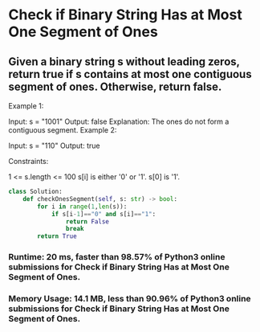# Check if Binary String Has at Most One Segment of Ones
## Given a binary string s ​​​​​without leading zeros, return true​​​ if s contains at most one contiguous segment of ones. Otherwise, return false.

 

Example 1:

Input: s = "1001"
Output: false
Explanation: The ones do not form a contiguous segment.
Example 2:

Input: s = "110"
Output: true
 

Constraints:

1 <= s.length <= 100
s[i]​​​​ is either '0' or '1'.
s[0] is '1'.

```Python
class Solution:
    def checkOnesSegment(self, s: str) -> bool:
        for i in range(1,len(s)):
            if s[i-1]=="0" and s[i]=="1":
                return False
                break
        return True

```
### Runtime: 20 ms, faster than 98.57% of Python3 online submissions for Check if Binary String Has at Most One Segment of Ones.
### Memory Usage: 14.1 MB, less than 90.96% of Python3 online submissions for Check if Binary String Has at Most One Segment of Ones.
